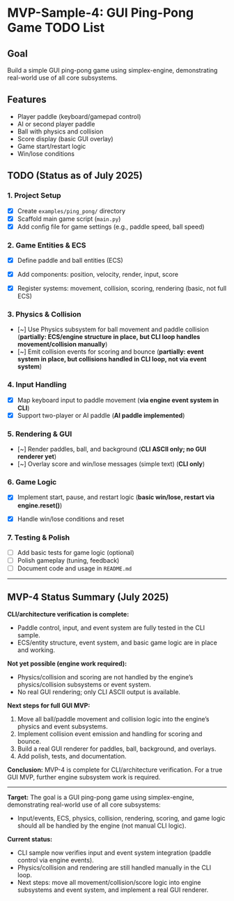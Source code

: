# MVP-Sample-4: GUI Ping-Pong Game TODO List

## Goal
Build a simple GUI ping-pong game using simplex-engine, demonstrating real-world use of all core subsystems.

## Features
- Player paddle (keyboard/gamepad control)
- AI or second player paddle
- Ball with physics and collision
- Score display (basic GUI overlay)
- Game start/restart logic
- Win/lose conditions

## TODO (Status as of July 2025)

### 1. Project Setup
- [x] Create `examples/ping_pong/` directory
- [x] Scaffold main game script (`main.py`)
- [x] Add config file for game settings (e.g., paddle speed, ball speed)

### 2. Game Entities & ECS
- [x] Define paddle and ball entities (ECS)
- [x] Add components: position, velocity, render, input, score
- [x] Register systems: movement, collision, scoring, rendering (basic, not full ECS)


### 3. Physics & Collision
- [~] Use Physics subsystem for ball movement and paddle collision (**partially: ECS/engine structure in place, but CLI loop handles movement/collision manually**)
- [~] Emit collision events for scoring and bounce (**partially: event system in place, but collisions handled in CLI loop, not via event system**)

### 4. Input Handling
- [x] Map keyboard input to paddle movement (**via engine event system in CLI**)
- [x] Support two-player or AI paddle (**AI paddle implemented**)

### 5. Rendering & GUI
- [~] Render paddles, ball, and background (**CLI ASCII only; no GUI renderer yet**)
- [~] Overlay score and win/lose messages (simple text) (**CLI only**)

### 6. Game Logic
- [x] Implement start, pause, and restart logic (**basic win/lose, restart via engine.reset()**)
- [x] Handle win/lose conditions and reset


### 7. Testing & Polish
- [ ] Add basic tests for game logic (optional)
- [ ] Polish gameplay (tuning, feedback)
- [ ] Document code and usage in `README.md`

---
## MVP-4 Status Summary (July 2025)

**CLI/architecture verification is complete:**
- Paddle control, input, and event system are fully tested in the CLI sample.
- ECS/entity structure, event system, and basic game logic are in place and working.

**Not yet possible (engine work required):**
- Physics/collision and scoring are not handled by the engine’s physics/collision subsystems or event system.
- No real GUI rendering; only CLI ASCII output is available.

**Next steps for full GUI MVP:**
1. Move all ball/paddle movement and collision logic into the engine’s physics and event subsystems.
2. Implement collision event emission and handling for scoring and bounce.
3. Build a real GUI renderer for paddles, ball, background, and overlays.
4. Add polish, tests, and documentation.

**Conclusion:**
MVP-4 is complete for CLI/architecture verification. For a true GUI MVP, further engine subsystem work is required.

---
**Target:**
The goal is a GUI ping-pong game using simplex-engine, demonstrating real-world use of all core subsystems:
- Input/events, ECS, physics, collision, rendering, scoring, and game logic should all be handled by the engine (not manual CLI logic).

**Current status:**
- CLI sample now verifies input and event system integration (paddle control via engine events).
- Physics/collision and rendering are still handled manually in the CLI loop.
- Next steps: move all movement/collision/score logic into engine subsystems and event system, and implement a real GUI renderer.
